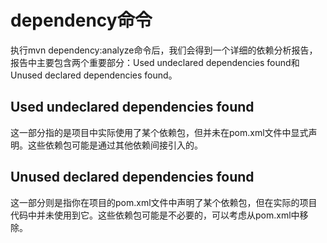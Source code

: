 # dependency命令
执行mvn dependency:analyze命令后，我们会得到一个详细的依赖分析报告，报告中主要包含两个重要部分：Used undeclared dependencies found和Unused declared dependencies found。

## Used undeclared dependencies found 
这一部分指的是项目中实际使用了某个依赖包，但并未在pom.xml文件中显式声明。这些依赖包可能是通过其他依赖间接引入的。

## Unused declared dependencies found 
这一部分则是指你在项目的pom.xml文件中声明了某个依赖包，但在实际的项目代码中并未使用到它。这些依赖包可能是不必要的，可以考虑从pom.xml中移除。
